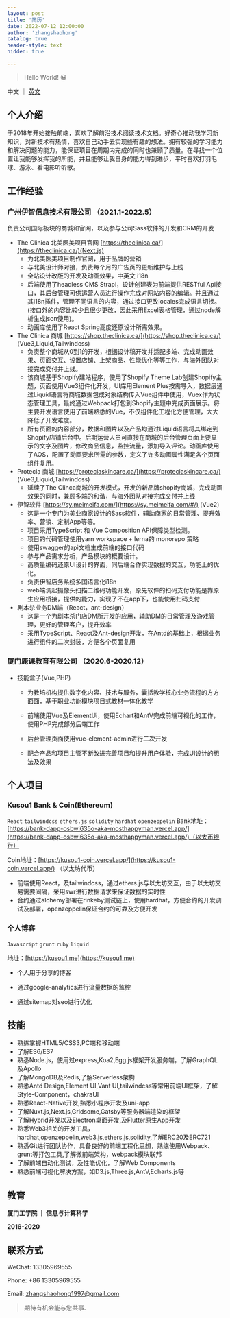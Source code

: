 ```yaml
---
layout: post
title: '简历'
date: 2022-07-12 12:00:00
author: 'zhangshaohong'
catalog: true
header-style: text
hidden: true

---
```



> Hello World! 😀

中文 ｜ [英文](/2022/07/12/resume/)

## 个人介绍

于2018年开始接触前端，喜欢了解前沿技术阅读技术文档。好奇心推动我学习新知识，对新技术有热情，喜欢自己动手去实现些有趣的想法。拥有较强的学习能力和解决问题的能力，能保证项目在周期内完成的同时也兼顾了质量。在寻找一个位置让我能够发挥我的所能，并且能够让我自身的能力得到进步，平时喜欢打羽毛球、游泳、看电影听听歌。


## 工作经验

### 广州伊智信息技术有限公司 （2021.1-2022.5）

负责公司国际板块的商城和官网，以及参与公司Sass软件的开发和CRM的开发

- The Clinica 北美医美项目官网 [https://theclinica.ca/](https://theclinica.ca/)(Next.js)
  - 为北美医美项目制作官网，用于品牌的营销
  - 与北美设计师对接，负责每个月的广告页的更新维护与上线
  - 全站设计改版的开发及动画效果，中英文 i18n
  - 后端使用了headless CMS Strapi，设计创建表为前端提供RESTful Api接口，其后台管理可供运营人员进行操作完成对网站内容的编辑。并且通过其i18n插件，管理不同语言的内容，通过接口更改locales完成语言切换。(接口外的内容比较少且很少更改，因此采用Excel表格管理，通过node解析生成json使用)。
  - 动画库使用了React Spring高度还原设计所需效果。
- The Clinica 商城 [https://shop.theclinica.ca/](https://shop.theclinica.ca/) (Vue3,Liquid,Tailwindcss)
  - 负责整个商城从0到1的开发，根据设计稿开发并适配多端、完成动画效果、页面交互、设置店铺、上架商品、性能优化等等工作，与海外团队对接完成交付并上线。
  - 该商城基于Shopify建站程序，使用了Shopify Theme Lab创建Shopify主题，页面使用Vue3组件化开发，UI库用Element Plus按需导入，数据层通过Liquid语言将商城数据包成对象结构传入Vue组件中使用，Vuex作为状态管理工具，最终通过Webpack打包到Shopify主题中完成页面展示。将主要开发语言使用了前端熟悉的Vue，不仅组件化工程化方便管理，大大降低了开发难度。
  - 所有页面的内容部分，数据和图片以及产品均通过Liquid语言将其绑定到Shopify店铺后台中。后期运营人员可直接在商城的后台管理页面上要显示的文字及图片，修改商品信息，监控流量，添加导入评论。动画库使用了AOS，配置了动画要求所需的参数，定义了许多动画属性满足各个页面组件复用。
- Protecia 商城 [https://proteciaskincare.ca/](https://proteciaskincare.ca/) (Vue3,Liquid,Tailwindcss)
  - 延续了The Clinca商城的开发模式，开发的新品牌shopify商城，完成动画效果的同时，兼顾多端的和谐，与海外团队对接完成交付并上线
- 伊智软件 [https://sy.meimeifa.com/](https://sy.meimeifa.com/#/) (Vue2)
  - 这是一个专门为美业商家设计的Sass软件，辅助商家的日常管理、提升效率、营销、定制App等等。
  - 项目采用TypeScript 和 Vue Composition API保障类型检测。
  - 项目的代码管理使用yarn workspace + lerna的 monorepo 策略
  - 使用swagger的api文档生成前端的接口代码
  - 参与产品需求分析，产品模块的概要设计。
  - 高质量编码还原UI设计的界面，同后端合作实现数据的交互，功能上的优化。
  - 负责伊智店务系统多国语言化i18n
  - web端调起摄像头扫描二维码功能开发，原先软件的扫码支付功能是靠原生应用桥接，提供的能力，实现了不在app下，也能使用扫码支付
- 剧本杀业务DM端（React，ant-design）
  - 这是一个为剧本杀门店DM所开发的应用，辅助DM的日常管理及游戏管理，更好的管理客户，提升效率
  - 采用TypeScript、React及Ant-design开发，在Antd的基础上，根据业务进行组件的二次封装，方便各个页面复用

### 厦门鹿课教育有限公司 （2020.6-2020.12）

- 技能盒子(Vue,PHP)
  
  - 为教培机构提供数字化内容、技术与服务，囊括教学核心业务流程的方方面面，基于职业功能模块项目式教材一体化教学
  
  - 前端使用Vue及ElementUi，使用Echart和AntV完成前端可视化的工作，使用PHP完成部分后端工作
  
  - 后台管理页面使用vue-element-admin进行二次开发
  
  - 配合产品和项目主管不断改进完善项目和提升用户体验，完成UI设计的想法及效果


## 个人项目

### Kusou1 Bank & Coin(Ethereum)

`React` `tailwindcss` `ethers.js` `solidity`  `hardhat` `openzeppelin`
Bank地址：[https://bank-dapp-osbwi635o-aka-mosthappyman.vercel.app/](https://bank-dapp-osbwi635o-aka-mosthappyman.vercel.app/)（以太币银行）

Coin地址：[https://kusou1-coin.vercel.app/](https://kusou1-coin.vercel.app/) （以太坊代币）

- 前端使用React，及tailwindcss，通过ethers.js与以太坊交互，由于以太坊交易需要间隔，采用swr进行数据请求来保证数据的实时性
- 合约通过alchemy部署在rinkeby测试链上，使用hardhat，方便合约的开发调试及部署，openzeppelin保证合约的可靠及方便开发

### 个人博客

`Javascript` `grunt` `ruby` `liquid`

地址：[https://kusou1.me](https://kusou1.me)

- 个人用于分享的博客

- 通过google-analytics进行流量数据的监控

- 通过sitemap对seo进行优化

## 技能

- 熟练掌握HTML5/CSS3,PC端和移动端
- 了解ES6/ES7
- 熟悉Node.js，使用过express,Koa2,Egg.js框架开发服务端，了解GraphQL及Apollo
- 了解MongoDB及Redis,了解Serverless架构
- 熟悉Antd Design,Element UI,Vant UI,tailwindcss等常用前端UI框架，了解Style-Component，chakraUI
- 熟悉React-Native开发,熟悉小程序开发及uni-app
- 了解Nuxt.js,Next.js,Gridsome,Gatsby等服务器端渲染的框架
- 了解Hybrid开发以及Electron桌面开发,及Flutter原生App开发
- 熟悉Web3相关的开发工具，hardhat,openzeppelin,web3.js,ethers.js,solidity,了解ERC20及ERC721
- 熟悉Git进行团队协作，具备良好的前端工程化思想，熟练使用Webpack、grunt等打包工具,了解微前端架构，webpack模块联邦
- 了解前端自动化测试，及性能优化，了解Web Components
- 熟悉前端可视化解决方案，如D3.js,Three.js,AntV,Echarts.js等


## 教育

**厦门工学院 ｜ 信息与计算科学**

**2016-2020**


## 联系方式

WeChat: 13305969555

Phone: +86 13305969555

Email: zhangshaohong1997@gmail.com




> 期待有机会能与您共事.
